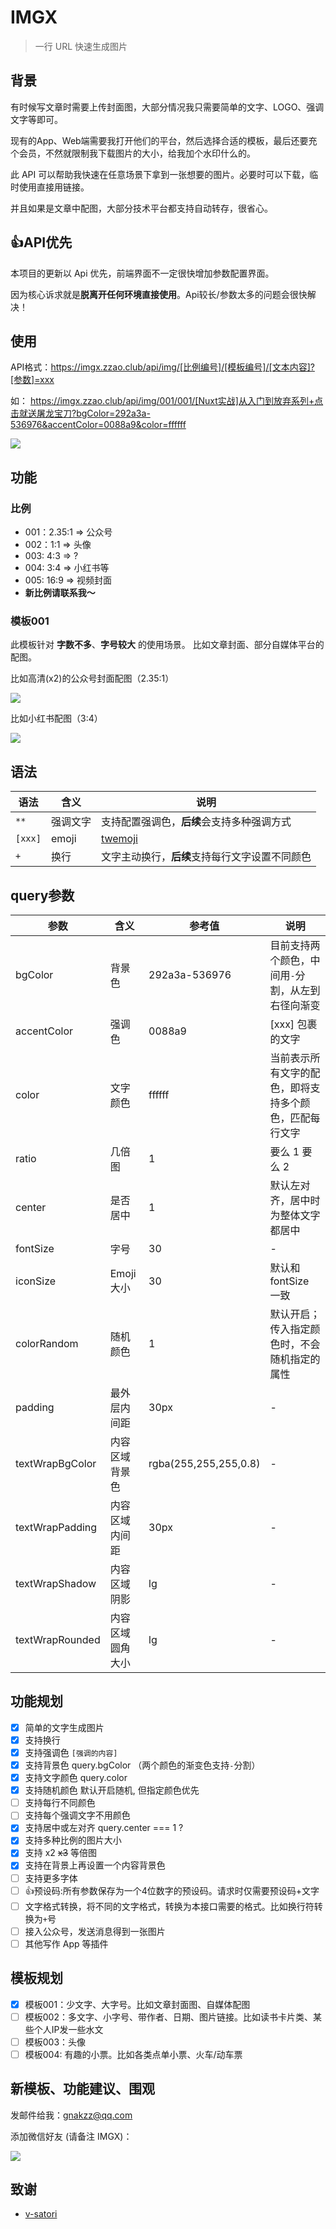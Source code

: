 # IMGX

> 一行 URL 快速生成图片

## 背景

有时候写文章时需要上传封面图，大部分情况我只需要简单的文字、LOGO、强调文字等即可。

现有的App、Web端需要我打开他们的平台，然后选择合适的模板，最后还要充个会员，不然就限制我下载图片的大小，给我加个水印什么的。

此 API 可以帮助我快速在任意场景下拿到一张想要的图片。必要时可以下载，临时使用直接用链接。

并且如果是文章中配图，大部分技术平台都支持自动转存，很省心。

## 👍API优先

本项目的更新以 Api 优先，前端界面不一定很快增加参数配置界面。

因为核心诉求就是**脱离开任何环境直接使用**。Api较长/参数太多的问题会很快解决！

## 使用
API格式：https://imgx.zzao.club/api/img/[比例编号]/[模板编号]/[文本内容]?[参数]=xxx

如：  https://imgx.zzao.club/api/img/001/001/[Nuxt实战]从入门到放弃系列+点击就送屠龙宝刀?bgColor=292a3a-536976&accentColor=0088a9&color=ffffff


![](https://imgx.zzao.club/api/img/001/001/[Nuxt实战]从入门到放弃系列+点击就送屠龙宝刀?bgColor=292a3a-536976&accentColor=0088a9&color=ffffff)


## 功能

### 比例
- 001：2.35:1 => 公众号
- 002：1:1 => 头像
- 003: 4:3 => ?
- 004: 3:4 => 小红书等
- 005: 16:9 => 视频封面
- **新比例请联系我～**

### 模板001

此模板针对 **字数不多**、**字号较大** 的使用场景。 比如文章封面、部分自媒体平台的配图。

比如高清(x2)的公众号封面配图（2.35:1）

![](https://imgx.zzao.club/api/img/001/001/[Deepseek]+108大使用技巧+只剩+[66]个名额?bgColor=ff758c-ff7eb3&accentColor=0088a9&color=ffffff&ratio=2)

比如小红书配图（3:4）

![](https://imgx.zzao.club/api/img/004/001/[Deepseek]+108大使用技巧+只剩+[66]个名额?bgColor=ff7e5f-feb47b&accentColor=0088a9&color=ffffff&ratio=2&center=1)
## 语法
| 语法 | 含义 | 说明 |
| --- | --- | --- |
| `**` | 强调文字 | 支持配置强调色，**后续**会支持多种强调方式 |
| `[xxx]` | emoji | [twemoji](https://icon-sets.iconify.design/twemoji/?category=Emoji) |
| `+` | 换行 | 文字主动换行，**后续**支持每行文字设置不同颜色 |

## query参数

| 参数 | 含义 | 参考值 | 说明 |
| --- | --- | --- | --- |
| bgColor | 背景色 | 292a3a-536976 | 目前支持两个颜色，中间用`-`分割，从左到右径向渐变 |
| accentColor | 强调色 | 0088a9 | [xxx] 包裹的文字|
| color | 文字颜色 | ffffff |  当前表示所有文字的配色，即将支持多个颜色，匹配每行文字|
| ratio | 几倍图 | 1 | 要么 1 要么 2 |
| center | 是否居中 | 1 | 默认左对齐，居中时为整体文字都居中 |
| fontSize | 字号 | 30 | - |
| iconSize | Emoji大小 | 30 | 默认和 fontSize 一致 |
| colorRandom | 随机颜色 | 1 | 默认开启；传入指定颜色时，不会随机指定的属性 |
| padding | 最外层内间距 | 30px | - |
| textWrapBgColor | 内容区域背景色 | rgba(255,255,255,0.8) | - |
| textWrapPadding | 内容区域内间距 | 30px | - |
| textWrapShadow | 内容区域阴影 | lg | - |
| textWrapRounded | 内容区域圆角大小 | lg | - |

## 功能规划

- [x] 简单的文字生成图片
- [x] 支持换行
- [x] 支持强调色 `[强调的内容]`  
- [x] 支持背景色 query.bgColor （两个颜色的渐变色支持`-`分割）
- [x] 支持文字颜色 query.color
- [x] 支持随机颜色 默认开启随机, 但指定颜色优先
- [ ] 支持每行不同颜色
- [ ] 支持每个强调文字不用颜色
- [x] 支持居中或左对齐 query.center === 1 ?
- [x] 支持多种比例的图片大小
- [x] 支持 x2 ~~x3~~ 等倍图 
- [x] 支持在背景上再设置一个内容背景色
- [ ] 支持更多字体
- [ ] 👍预设码:所有参数保存为一个4位数字的预设码。请求时仅需要预设码+文字
- [ ] 文字格式转换，将不同的文字格式，转换为本接口需要的格式。比如换行符转换为`+`号
- [ ] 接入公众号，发送消息得到一张图片
- [ ] 其他写作 App 等插件

## 模板规划

- [x] 模板001：少文字、大字号。比如文章封面图、自媒体配图
- [ ] 模板002：多文字、小字号、带作者、日期、图片链接。比如读书卡片类、某些个人IP发一些水文
- [ ] 模板003：头像
- [ ] 模板004: 有趣的小票。比如各类点单小票、火车/动车票

## 新模板、功能建议、围观
发邮件给我：gnakzz@qq.com

添加微信好友 (请备注 IMGX)：

![](https://img.zzao.club/article/202412301618241.jpg)


## 致谢

- [v-satori](https://github.com/wobsoriano/v-satori)
